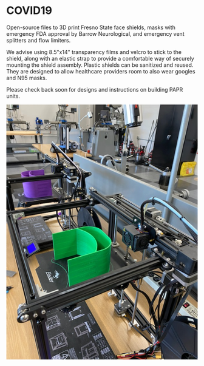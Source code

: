 # COVID19
Open-source files to 3D print Fresno State face shields, masks with emergency FDA approval by Barrow Neurological, and emergency vent splitters and flow limiters.

We advise using 8.5"x14" transparency films and velcro to stick to the shield, along with an elastic strap to provide a comfortable way of securely mounting the shield assembly. Plastic shields can be sanitized and reused. They are designed to allow healthcare providers room to also wear googles and N95 masks.

Please check back soon for designs and instructions on building PAPR units.

![design]( https://github.com/szoghi/COVID19/blob/master/Fresno%20State%20Face%20Shield%20stl/EW%20printers%20Image.JPG)
